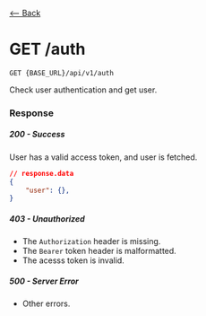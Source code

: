 [⟵ Back](../../README.md)

# GET /auth 

`GET {BASE_URL}/api/v1/auth`

Check user authentication and get user.

### Response

##### 200 - Success

User has a valid access token, and user is fetched.

```JSON
// response.data
{
    "user": {},
}
```
##### 403 - Unauthorized

- The `Authorization` header is missing.
- The `Bearer` token header is malformatted.
- The acesss token  is invalid.

##### 500 - Server Error

- Other errors.
